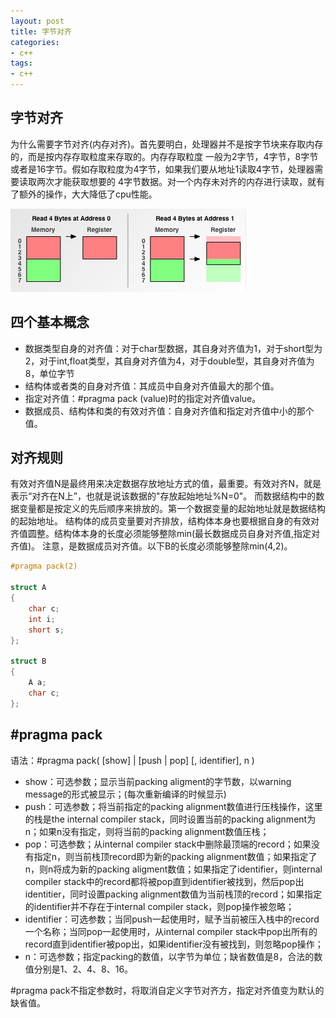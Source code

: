 ```yaml
---
layout: post
title: 字节对齐
categories:
- c++
tags:
- c++
---
```



## 字节对齐
为什么需要字节对齐(内存对齐)。首先要明白，处理器并不是按字节块来存取内存的，而是按内存存取粒度来存取的。内存存取粒度
一般为2字节，4字节，8字节或者是16字节。假如存取粒度为4字节，如果我们要从地址1读取4字节，处理器需要读取两次才能获取想要的
4字节数据。对一个内存未对齐的内存进行读取，就有了额外的操作，大大降低了cpu性能。

![extern template](/../img/1354094830_6007.jpg)

## 四个基本概念
* 数据类型自身的对齐值：对于char型数据，其自身对齐值为1，对于short型为2，对于int,float类型，其自身对齐值为4，对于double型，其自身对齐值为8，单位字节
* 结构体或者类的自身对齐值：其成员中自身对齐值最大的那个值。
* 指定对齐值：#pragma pack (value)时的指定对齐值value。
* 数据成员、结构体和类的有效对齐值：自身对齐值和指定对齐值中小的那个值。

## 对齐规则
有效对齐值N是最终用来决定数据存放地址方式的值，最重要。有效对齐N，就是表示“对齐在N上”，也就是说该数据的"存放起始地址%N=0"。
而数据结构中的数据变量都是按定义的先后顺序来排放的。第一个数据变量的起始地址就是数据结构的起始地址。
结构体的成员变量要对齐排放，结构体本身也要根据自身的有效对齐值圆整。结构体本身的长度必须能够整除min(最长数据成员自身对齐值,指定对齐值)。
注意，是数据成员对齐值。以下B的长度必须能够整除min(4,2)。

```cpp
#pragma pack(2)

struct A
{
    char c;
    int i;
	short s;
};

struct B
{
    A a;
    char c;
};
```

## #pragma pack
语法：\#pragma pack( [show] | [push | pop] [, identifier], n )

* show：可选参数；显示当前packing aligment的字节数，以warning message的形式被显示；(每次重新编译的时候显示)
* push：可选参数；将当前指定的packing alignment数值进行压栈操作，这里的栈是the internal compiler stack，同时设置当前的packing alignment为n；如果n没有指定，则将当前的packing alignment数值压栈；
* pop：可选参数；从internal compiler stack中删除最顶端的record；如果没有指定n，则当前栈顶record即为新的packing alignment数值；如果指定了n，则n将成为新的packing aligment数值；如果指定了identifier，则internal compiler stack中的record都将被pop直到identifier被找到，然后pop出identitier，同时设置packing alignment数值为当前栈顶的record；如果指定的identifier并不存在于internal compiler stack，则pop操作被忽略；
* identifier：可选参数；当同push一起使用时，赋予当前被压入栈中的record一个名称；当同pop一起使用时，从internal compiler stack中pop出所有的record直到identifier被pop出，如果identifier没有被找到，则忽略pop操作；
* n：可选参数；指定packing的数值，以字节为单位；缺省数值是8，合法的数值分别是1、2、4、8、16。

\#pragma pack不指定参数时，将取消自定义字节对齐方，指定对齐值变为默认的缺省值。